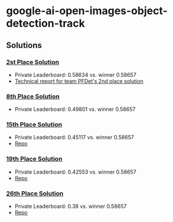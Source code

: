 # google-ai-open-images-object-detection-track


## Solutions

### [2st Place Solution](https://www.kaggle.com/c/google-ai-open-images-object-detection-track/discussion/64986)

* Private Leaderboard: 0.58634 vs. winner 0.58657
* [Technical report for team PFDet's 2nd place solution](https://arxiv.org/abs/1809.00778)


### [8th Place Solution](https://www.kaggle.com/c/google-ai-open-images-object-detection-track/discussion/65120)

* Private Leaderboard: 0.49801 vs. winner 0.58657

### [15th Place Solution](https://www.kaggle.com/c/google-ai-open-images-object-detection-track/discussion/65120)

* Private Leaderboard: 0.45117 vs. winner 0.58657
* [Repo](https://github.com/ZFTurbo/Keras-RetinaNet-for-Open-Images-Challenge-2018)

### [19th Place Solution](https://www.kaggle.com/c/google-ai-open-images-object-detection-track/discussion/64734)

* Private Leaderboard: 0.42553 vs. winner 0.58657
* [Repo](https://github.com/radekosmulski/yolo_open_images)

### [26th Place Solution](https://www.kaggle.com/c/google-ai-open-images-object-detection-track/discussion/64901)

* Private Leaderboard: 0.38 vs. winner 0.58657
* [Repo](https://github.com/rabienrose/GoogleAIOpenImg2018)








